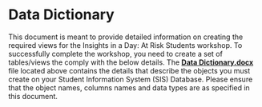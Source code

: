 ﻿
# Data Dictionary

This document is meant to provide detailed information on creating the required views for the Insights in a Day:  At Risk Students workshop.  To successfully complete the workshop, you need to create a set of tables/views the comply with the below details. The [**Data Dictionary.docx**](https://github.com/pleblanc72/Insights-in-a-Day/raw/master/1%20-%20Data%20Dictionary/Data%20Dictionary.docx) file located above contains the details that describe the objects you must create on your Student Information System (SIS) Database.  Please ensure that the object names, columns names and data types are as specified in this document.
